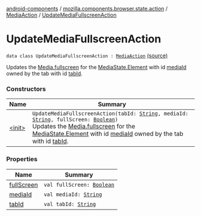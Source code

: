 [android-components](../../../index.md) / [mozilla.components.browser.state.action](../../index.md) / [MediaAction](../index.md) / [UpdateMediaFullscreenAction](./index.md)

# UpdateMediaFullscreenAction

`data class UpdateMediaFullscreenAction : `[`MediaAction`](../index.md) [(source)](https://github.com/mozilla-mobile/android-components/blob/master/components/browser/state/src/main/java/mozilla/components/browser/state/action/BrowserAction.kt#L693)

Updates the [Media.fullscreen](../../../mozilla.components.concept.engine.media/-media/fullscreen.md) for the [MediaState.Element](../../../mozilla.components.browser.state.state/-media-state/-element/index.md) with id [mediaId](media-id.md) owned by the tab
with id [tabId](tab-id.md).

### Constructors

| Name | Summary |
|---|---|
| [&lt;init&gt;](-init-.md) | `UpdateMediaFullscreenAction(tabId: `[`String`](https://kotlinlang.org/api/latest/jvm/stdlib/kotlin/-string/index.html)`, mediaId: `[`String`](https://kotlinlang.org/api/latest/jvm/stdlib/kotlin/-string/index.html)`, fullScreen: `[`Boolean`](https://kotlinlang.org/api/latest/jvm/stdlib/kotlin/-boolean/index.html)`)`<br>Updates the [Media.fullscreen](../../../mozilla.components.concept.engine.media/-media/fullscreen.md) for the [MediaState.Element](../../../mozilla.components.browser.state.state/-media-state/-element/index.md) with id [mediaId](media-id.md) owned by the tab with id [tabId](tab-id.md). |

### Properties

| Name | Summary |
|---|---|
| [fullScreen](full-screen.md) | `val fullScreen: `[`Boolean`](https://kotlinlang.org/api/latest/jvm/stdlib/kotlin/-boolean/index.html) |
| [mediaId](media-id.md) | `val mediaId: `[`String`](https://kotlinlang.org/api/latest/jvm/stdlib/kotlin/-string/index.html) |
| [tabId](tab-id.md) | `val tabId: `[`String`](https://kotlinlang.org/api/latest/jvm/stdlib/kotlin/-string/index.html) |
